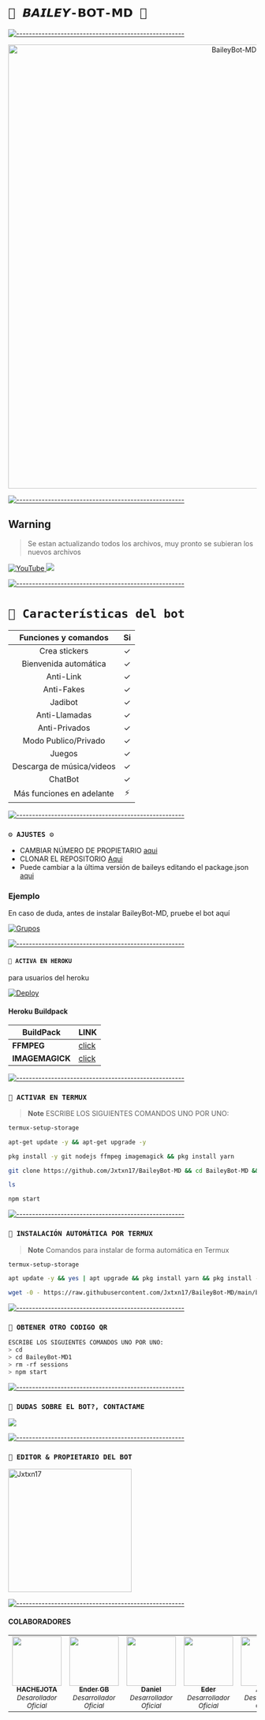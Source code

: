 # `🗿 𝘽𝘼𝙄𝙇𝙀𝙔-𝗕𝗢𝗧-𝗠𝗗 🗿` 

[![-----------------------------------------------------](https://raw.githubusercontent.com/andreasbm/readme/master/assets/lines/colored.png)](#table-of-contents)

<p align="center">
<img src="https://telegra.ph/file/3baddb6a33e14e1b59e83.jpg" alt="BaileyBot-MD" width="900"/>
</p>

[![-----------------------------------------------------](https://raw.githubusercontent.com/andreasbm/readme/master/assets/lines/colored.png)](#table-of-contents)


## **Warning**
> Se estan actualizando todos los archivos, muy pronto se subieran los nuevos archivos

<a href="https://www.youtube.com/@Azami_19">
<img src="https://img.shields.io/badge/YouTube-FF0000?style=for-the-badge&logo=youtube&logoColor=white" alt="YouTube">
</a>
<a href="https://instagram.com/azami.19">
<img src="https://img.shields.io/badge/Instagram-E4405F?style=for-the-badge&logo=instagram&logoColor=white">
</a>

[![-----------------------------------------------------](https://raw.githubusercontent.com/andreasbm/readme/master/assets/lines/colored.png)](#table-of-contents)

# `🍧 Características del bot`
|  Funciones y comandos  |                                           Si |
| :---------------------------------------------: | :-----------: |
| Crea stickers|✓|
| Bienvenida automática|✓|
| Anti-Link|✓|
| Anti-Fakes|✓|
| Jadibot |✓|
| Anti-Llamadas|✓|
| Anti-Privados|✓|
| Modo Publico/Privado|✓|
| Juegos|✓|
| Descarga de música/videos|✓|
| ChatBot|✓|
| Más funciones en adelante|⚡|

[![-----------------------------------------------------](https://raw.githubusercontent.com/andreasbm/readme/master/assets/lines/colored.png)](#table-of-contents)

### `⚙️ AJUSTES ⚙️` 
- CAMBIAR NÚMERO DE PROPIETARIO [aqui](https://github.com/Jxtxn17/BaileyBot-MD/blob/main/config.js)
- CLONAR EL REPOSITORIO [Aqui](https://github.com/Jxtxn17/BaileyBot-MD/fork)
- Puede cambiar a la última versión de baileys editando el package.json [aqui](https://github.com/Jxtxn17/BaileyBot-MD/blob/main/package.json#L42)

### Ejemplo 
En caso de duda, antes de instalar BaileyBot-MD, pruebe el bot aquí

[![Grupos](https://img.shields.io/badge/BaileyBot-25D366?style=for-the-badge&logo=whatsapp&logoColor=white)](https://chat.whatsapp.com/F5gQwucOrx9DxOTOtur0TO) 

[![-----------------------------------------------------](https://raw.githubusercontent.com/andreasbm/readme/master/assets/lines/colored.png)](#table-of-contents)


#### `🍭 ACTIVA EN HEROKU`
para usuarios del heroku

[![Deploy](https://www.herokucdn.com/deploy/button.svg)](https://heroku.com/deploy?template=https://github.com/Azami19/CuriosityBot-MD1)

#### Heroku Buildpack
| BuildPack | LINK |
|--------|--------|
| **FFMPEG** |[click](https://github.com/jonathanong/heroku-buildpack-ffmpeg-latest) |
| **IMAGEMAGICK** | [click](https://github.com/DuckyTeam/heroku-buildpack-imagemagick) |

[![-----------------------------------------------------](https://raw.githubusercontent.com/andreasbm/readme/master/assets/lines/colored.png)](#table-of-contents)

### `🍇 ACTIVAR EN TERMUX`
> **Note** ESCRIBE LOS SIGUIENTES COMANDOS UNO POR UNO:
```bash
termux-setup-storage
```

```bash
apt-get update -y && apt-get upgrade -y
```

```bash
pkg install -y git nodejs ffmpeg imagemagick && pkg install yarn
```

```bash
git clone https://github.com/Jxtxn17/BaileyBot-MD && cd BaileyBot-MD && yarn install && npm install
```

```bash
ls
```

```bash
npm start
```
[![-----------------------------------------------------](https://raw.githubusercontent.com/andreasbm/readme/master/assets/lines/colored.png)](#table-of-contents)

### `🍬 INSTALACIÓN AUTOMÁTICA POR TERMUX`

> **Note** Comandos para instalar de forma automática en Termux  
```bash
termux-setup-storage
```
```bash
apt update -y && yes | apt upgrade && pkg install yarn && pkg install -y
```
```bash
wget -0 - https://raw.githubusercontent.com/Jxtxn17/BaileyBot-MD/main/bailey.sh | bash
```
[![-----------------------------------------------------](https://raw.githubusercontent.com/andreasbm/readme/master/assets/lines/colored.png)](#table-of-contents)

### `🍫 OBTENER OTRO CODIGO QR`
```bash
ESCRIBE LOS SIGUIENTES COMANDOS UNO POR UNO:
> cd 
> cd BaileyBot-MD1
> rm -rf sessions
> npm start
```
[![-----------------------------------------------------](https://raw.githubusercontent.com/andreasbm/readme/master/assets/lines/colored.png)](#table-of-contents)

 ### `🍒 DUDAS SOBRE EL BOT?, CONTACTAME`

<a href="https://wa.me/51929972576"><img src="https://img.shields.io/badge/WhatsApp-25D366?style=for-the-badge&logo=whatsapp&logoColor=white" />

[![-----------------------------------------------------](https://raw.githubusercontent.com/andreasbm/readme/master/assets/lines/colored.png)](#table-of-contents)

### `🍐 EDITOR & PROPIETARIO DEL BOT`
<a href="https://github.com/Jxtxn17 "><img src="https://github.com/Jxtxn17.png" width="250" height="250" alt="Jxtxn17"/></a>

[![-----------------------------------------------------](https://raw.githubusercontent.com/andreasbm/readme/master/assets/lines/colored.png)](#table-of-contents)

#### COLABORADORES 
<!-- prettier-ignore-start -->
<!-- markdownlint-disable -->
<table>
  <tr>
 
  <td align="center"><a 
  href="https://github.com/HACHEJOTA"><img src="https://github.com/HACHEJOTA.png?size=100" width="100px;" alt=""/><br /><sub><b>HACHEJOTA</b></sub></a><br /><sub><i>Desarollador Oficial</i></sub></td>
    <td align="center"><a href="https://github.com/Ender-GB-Isis777"><img src="https://github.com/Ender-GB-Isis777.png?size=100" width="100px;" alt=""/><br /><sub><b>Ender GB</b></sub></a><br /><sub><i>Desarrollador Oficial</i>
    <td align="center"><a 
       <td align="center"><a href="https://github.com/DanielDiod"><img src="https://github.com/DanielDiod.png?size=100" width="100px;" alt=""/><br /><sub><b>Daniel</b></sub></a><br /><sub><i>Desarrollador Oficial</i>
    <td align="center"><a 
       <td align="center"><a href="https://github.com/WOTCHITO"><img src="https://github.com/WOTCHITO.png?size=100" width="100px;" alt=""/><br /><sub><b>Eder</b></sub></a><br /><sub><i>Desarrollador Oficial</i>
    <td align="center"><a 
 <td align="center"><a href="https://github.com/AzamiJS"><img src="https://github.com/AzamiJS.png?size=100" width="100px;" alt=""/><br /><sub><b>Alexis</b></sub></a><br /><sub><i>Desarrollador Oficial</i>
    <td align="center"><a
